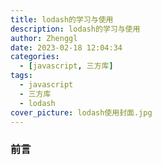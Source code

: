 ```yaml
---
title: lodash的学习与使用
description: lodash的学习与使用
author: Zhenggl
date: 2023-02-18 12:04:34
categories:
  - [javascript, 三方库]
tags:
  - javascript
  - 三方库
  - lodash
cover_picture: lodash使用封面.jpg
---
```


### 前言